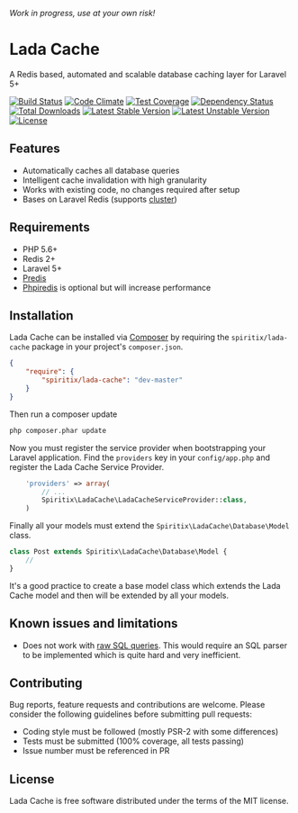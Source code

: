 *Work in progress, use at your own risk!*

# Lada Cache

A Redis based, automated and scalable database caching layer for Laravel 5+

[![Build Status](https://travis-ci.org/spiritix/lada-cache.svg?branch=master)](https://travis-ci.org/spiritix/lada-cache)
[![Code Climate](https://codeclimate.com/github/spiritix/lada-cache/badges/gpa.svg)](https://codeclimate.com/github/spiritix/lada-cache)
[![Test Coverage](https://codeclimate.com/github/spiritix/lada-cache/badges/coverage.svg)](https://codeclimate.com/github/spiritix/lada-cache)
[![Dependency Status](https://www.versioneye.com/user/projects/561bcc3ea193340f2800149b/badge.svg?style=flat)](https://www.versioneye.com/user/projects/561bcc3ea193340f2800149b)
[![Total Downloads](https://poser.pugx.org/spiritix/lada-cache/d/total.svg)](https://packagist.org/packages/spiritix/lada-cache)
[![Latest Stable Version](https://poser.pugx.org/spiritix/lada-cache/v/stable.svg)](https://packagist.org/packages/spiritix/lada-cache)
[![Latest Unstable Version](https://poser.pugx.org/spiritix/lada-cache/v/unstable.svg)](https://packagist.org/packages/spiritix/lada-cache)
[![License](https://poser.pugx.org/spiritix/lada-cache/license.svg)](https://packagist.org/packages/spiritix/lada-cache)

## Features

- Automatically caches all database queries
- Intelligent cache invalidation with high granularity
- Works with existing code, no changes required after setup
- Bases on Laravel Redis (supports [cluster](http://laravel.com/docs/5.1/redis#introduction))

## Requirements

- PHP 5.6+
- Redis 2+
- Laravel 5+
- [Predis](https://github.com/nrk/predis) 
- [Phpiredis](https://github.com/nrk/phpiredis) is optional but will increase performance

## Installation

Lada Cache can be installed via [Composer](http://getcomposer.org) by requiring the
`spiritix/lada-cache` package in your project's `composer.json`.

```json
{
    "require": {
        "spiritix/lada-cache": "dev-master"
    }
}
```

Then run a composer update
```sh
php composer.phar update
```

Now you must register the service provider when bootstrapping your Laravel application.
Find the `providers` key in your `config/app.php` and register the Lada Cache Service Provider.

```php
    'providers' => array(
        // ...
        Spiritix\LadaCache\LadaCacheServiceProvider::class,
    )
```

Finally all your models must extend the `Spiritix\LadaCache\Database\Model` class.

```php
class Post extends Spiritix\LadaCache\Database\Model {
    //
}
```

It's a good practice to create a base model class which extends the Lada Cache model and then will be extended by all your models.

## Known issues and limitations

- Does not work with [raw SQL queries](http://laravel.com/docs/5.1/database#running-queries). This would require an SQL parser to be implemented which is quite hard and very inefficient.

## Contributing

Bug reports, feature requests and contributions are welcome.
Please consider the following guidelines before submitting pull requests:

- Coding style must be followed (mostly PSR-2 with some differences)
- Tests must be submitted (100% coverage, all tests passing)
- Issue number must be referenced in PR

## License

Lada Cache is free software distributed under the terms of the MIT license.
